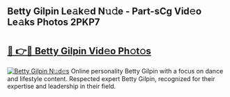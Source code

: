 ## Betty Gilpin Le𝚊k𝚎d N𝚞𝚍e - Part-sCg Vid𝚎o Le𝚊ks Photos 2PKP7

# <h2><a href="http://fbdt9tc.evod.top/?m=Betty+Gilpin">🔗 👉🔴 Betty Gilpin Vid𝚎o Ph𝚘t𝚘s</a></h2>

[![Betty Gilpin N𝚞d𝚎s](https://i.imgur.com/8V9OHl7.gif)](http://fbdt9tc.evod.top/?m=Betty+Gilpin)
Online personality Betty Gilpin with a focus on dance and lifestyle content. Respected expert Betty Gilpin, recognized for their expertise and leadership in their field. 
